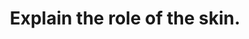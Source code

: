 ---
title: "Explain the role of the skin."
entityType: SAQ
exam: PEX
college: CICM
year: 2013
sitting: B
question: 15
passRate: 48
EC_expectedDomains:
- "In addition candidates were expected to describe those aspects of the skin that play a role in physical protection, immune, sensory, thermoregulatory and water regulation."
EC_extraCredit:
- "The skin is the largest organ of the body, accounting for about 15% of the total adult body weight, with a rich, but tightly regulated blood flow."
- "It performs many vital functions, including the protection against external physical, chemical, and biologic threats, the prevention of excess water loss from the body and thermoregulation."
- "It is composed of three principle layers, the epidermis, dermis and subcutaneous tissue, each with their own purpose."
EC_errorsCommon:
- "Candidates lacked a sufficient breath and depth of knowledge in this area and often digressed beyond areas specific to the skin (e.g. thermoregulation not specific to the skin)."
---